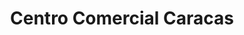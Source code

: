 ---
title: "Centro Comercial Caracas"
url: /caracas/centro-comercial-caracas/
shop: centro comercial
---